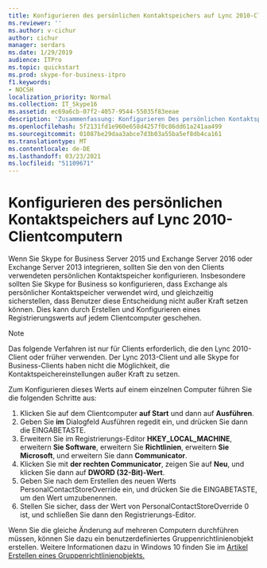 ```yaml
---
title: Konfigurieren des persönlichen Kontaktspeichers auf Lync 2010-Clientcomputern
ms.reviewer: ''
ms.author: v-cichur
author: cichur
manager: serdars
ms.date: 1/29/2019
audience: ITPro
ms.topic: quickstart
ms.prod: skype-for-business-itpro
f1.keywords:
- NOCSH
localization_priority: Normal
ms.collection: IT_Skype16
ms.assetid: ec69a6cb-07f2-4057-9544-55035f83eeae
description: 'Zusammenfassung: Konfigurieren Des persönlichen Kontaktspeichers, der von Legacyclients verwendet wird.'
ms.openlocfilehash: 5f2131fd1e960e658d4257f0c86dd61a241aa499
ms.sourcegitcommit: 01087be29daa3abce7d3b03a55ba5ef8db4ca161
ms.translationtype: MT
ms.contentlocale: de-DE
ms.lasthandoff: 03/23/2021
ms.locfileid: "51109671"
---
```

# <a name="configure-the-personal-contacts-store-on-lync-2010-client-computers"></a>Konfigurieren des persönlichen Kontaktspeichers auf Lync 2010-Clientcomputern
  
Wenn Sie Skype for Business Server 2015 und Exchange Server 2016 oder Exchange Server 2013 integrieren, sollten Sie den von den Clients verwendeten persönlichen Kontaktspeicher konfigurieren. Insbesondere sollten Sie Skype for Business so konfigurieren, dass Exchange als persönlicher Kontaktspeicher verwendet wird, und gleichzeitig sicherstellen, dass Benutzer diese Entscheidung nicht außer Kraft setzen können. Dies kann durch Erstellen und Konfigurieren eines Registrierungswerts auf jedem Clientcomputer geschehen.
  
> [!NOTE]
> Das folgende Verfahren ist nur für Clients erforderlich, die den Lync 2010-Client oder früher verwenden. Der Lync 2013-Client und alle Skype for Business-Clients haben nicht die Möglichkeit, die Kontaktspeichereinstellungen außer Kraft zu setzen.
  
Zum Konfigurieren dieses Werts auf einem einzelnen Computer führen Sie die folgenden Schritte aus:
  
1. Klicken Sie auf dem Clientcomputer **auf Start** und dann auf **Ausführen**.
2. Geben Sie **im** Dialogfeld Ausführen regedit ein, und drücken Sie dann die EINGABETASTE.
3. Erweitern Sie im Registrierungs-Editor **HKEY_LOCAL_MACHINE**, erweitern **Sie Software**, erweitern Sie **Richtlinien**, erweitern **Sie Microsoft**, und erweitern Sie dann **Communicator**.
4. Klicken Sie mit **der rechten Communicator**, zeigen Sie auf **Neu**, und klicken Sie dann auf **DWORD (32-Bit)-Wert**.
5. Geben Sie nach dem Erstellen des neuen Werts PersonalContactStoreOverride ein, und drücken Sie die EINGABETASTE, um den Wert umzubenennen.
6. Stellen Sie sicher, dass der Wert von PersonalContactStoreOverride 0 ist, und schließen Sie dann den Registrierungs-Editor.

Wenn Sie die gleiche Änderung auf mehreren Computern durchführen müssen, können Sie dazu ein benutzerdefiniertes Gruppenrichtlinienobjekt erstellen. Weitere Informationen dazu in Windows 10 finden Sie im [Artikel Erstellen eines Gruppenrichtlinienobjekts.](/windows/security/threat-protection/windows-firewall/create-a-group-policy-object)
